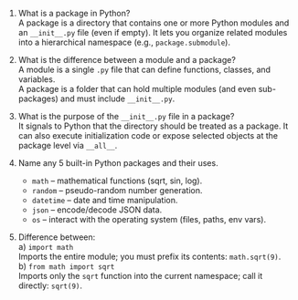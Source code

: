 1. What is a package in Python?  
   A package is a directory that contains one or more Python modules and an `__init__.py` file (even if empty). It lets you organize related modules into a hierarchical namespace (e.g., `package.submodule`).

2. What is the difference between a module and a package?  
   A module is a single `.py` file that can define functions, classes, and variables.  
   A package is a folder that can hold multiple modules (and even sub-packages) and must include `__init__.py`.

3. What is the purpose of the `__init__.py` file in a package?  
   It signals to Python that the directory should be treated as a package. It can also execute initialization code or expose selected objects at the package level via `__all__`.

4. Name any 5 built-in Python packages and their uses.  
   - `math` – mathematical functions (sqrt, sin, log).  
   - `random` – pseudo-random number generation.  
   - `datetime` – date and time manipulation.  
   - `json` – encode/decode JSON data.  
   - `os` – interact with the operating system (files, paths, env vars).

5. Difference between:  
   a) `import math`  
      Imports the entire module; you must prefix its contents: `math.sqrt(9)`.  
   b) `from math import sqrt`  
      Imports only the `sqrt` function into the current namespace; call it directly: `sqrt(9)`.